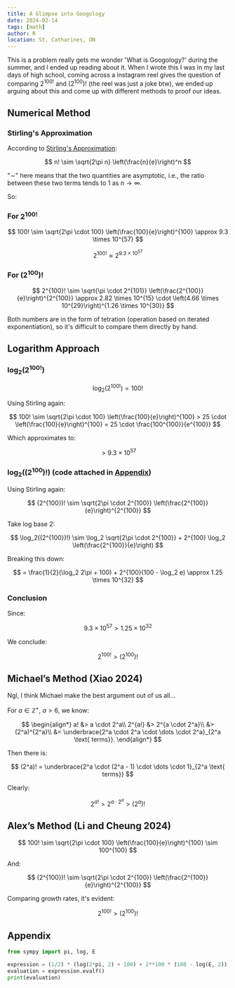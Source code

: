 ```yaml
---
title: A Glimpse into Googology
date: 2024-02-14
tags: [math]
author: R
location: St. Catharines, ON
---
```


This is a problem really gets me wonder 'What is Googology?' during the summer, and I ended up reading about it. When I wrote this I was in my last days of high school, coming across a instagram reel gives the question of comparing $2^{100!}$ and $(2^{100})!$ (the reel was just a joke btw), we ended up arguing about this and come up with different methods to proof our ideas. 

## Numerical Method

### Stirling's Approximation

According to [Stirling's Approximation](https://en.wikipedia.org/wiki/Stirling%27s_approximation):

$$
n! \sim \sqrt{2\pi n} \left(\frac{n}{e}\right)^n
$$

"$\sim$" here means that the two quantities are asymptotic, i.e., the ratio between these two terms tends to 1 as $n \to \infty$.

So:

### For $2^{100!}$

$$
100! \sim \sqrt{2\pi \cdot 100} \left(\frac{100}{e}\right)^{100}
\approx 9.3 \times 10^{57}
$$

$$
2^{100!} \approx 2^{9.3 \times 10^{57}}
$$

### For $\left(2^{100}\right)!$

$$
2^{100}! \sim \sqrt{\pi \cdot 2^{101}} \left(\frac{2^{100}}{e}\right)^{2^{100}} \approx 2.82 \times 10^{15} \cdot \left(4.66 \times 10^{29}\right)^{1.26 \times 10^{30}}
$$

Both numbers are in the form of tetration (operation based on iterated exponentiation), so it's difficult to compare them directly by hand.

## Logarithm Approach

### $\log_2(2^{100!})$
$$
\log_2(2^{100!}) = 100!
$$

Using Stirling again:

$$
100! \sim \sqrt{2\pi \cdot 100} \left(\frac{100}{e}\right)^{100} > 25 \cdot \left(\frac{100}{e}\right)^{100} = 25 \cdot \frac{100^{100}}{e^{100}}
$$

Which approximates to:

$$ > 9.3 \times 10^{57} $$

### $\log_2((2^{100})!)$ (code attached in [Appendix](#appendix))
Using Stirling again:

$$
(2^{100})! \sim \sqrt{2\pi \cdot 2^{100}} \left(\frac{2^{100}}{e}\right)^{2^{100}}
$$

Take log base 2:

$$
\log_2((2^{100})!) \sim \log_2 \sqrt{2\pi \cdot 2^{100}} + 2^{100} \log_2 \left(\frac{2^{100}}{e}\right)
$$

Breaking this down:

$$
= \frac{1}{2}(\log_2 2\pi + 100) + 2^{100}(100 - \log_2 e)
\approx 1.25 \times 10^{32}
$$

### Conclusion

Since:

$$
9.3 \times 10^{57} > 1.25 \times 10^{32}
$$

We conclude:

$$
2^{100!} > (2^{100})!
$$

## Michael’s Method (Xiao 2024)

Ngl, I think Michael make the best argument out of us all...

For $a \in \mathbb{Z}^+$, $a > 6$, we know:

$$
\begin{align*}
        a! &> a \cdot 2^a\\
    2^{a!} &> 2^{a \cdot 2^a}\\
           &> (2^a)^{2^a}\\
           &= \underbrace{2^a \cdot 2^a \cdot \dots \cdot 2^a}_{2^a \text{ terms}}.
\end{align*}
$$

Then there is:

$$
(2^a)! = \underbrace{2^a \cdot (2^a - 1) \cdot \dots \cdot 1}_{2^a \text{ terms}}
$$

Clearly:

$$
2^{a!} > 2^{a \cdot 2^a} > (2^a)!
$$

## Alex’s Method (Li and Cheung 2024)

$$
100! \sim \sqrt{2\pi \cdot 100} \left(\frac{100}{e}\right)^{100} \sim 100^{100}
$$

And:

$$
(2^{100})! \sim \sqrt{2\pi \cdot 2^{100}} \left(\frac{2^{100}}{e}\right)^{2^{100}}
$$

Comparing growth rates, it's evident:

$$
2^{100!} > (2^{100})!
$$



## Appendix

```python
from sympy import pi, log, E

expression = (1/2) * (log(2*pi, 2) + 100) + 2**100 * (100 - log(E, 2))
evaluation = expression.evalf()
print(evaluation)
```